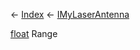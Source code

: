 ← [Index](Api-Index) ← [IMyLaserAntenna](Sandbox.ModAPI.Ingame.IMyLaserAntenna)

[float](System.Single) Range